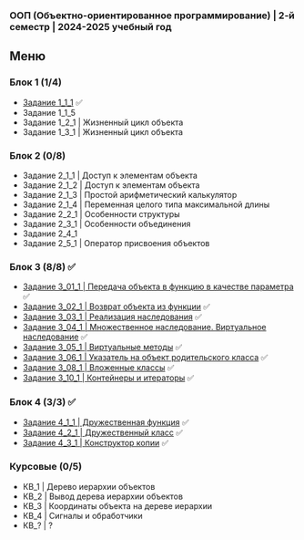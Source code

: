 ### ООП (Объектно-ориентированное программирование) | 2-й семестр | 2024-2025 учебный год

## Меню

### Блок 1 (1/4)
- [Задание 1_1_1](https://github.com/RealJungleBird/Tasks/blob/main/ООП%20(Объектно-ориентированное%20программирование)/1_1_1.md) :white_check_mark:
- Задание 1_1_5
- Задание 1_2_1 | Жизненный цикл объекта
- Задание 1_3_1 | Жизненный цикл объекта

### Блок 2 (0/8)
- Задание 2_1_1 | Доступ к элементам объекта
- Задание 2_1_2 | Доступ к элементам объекта
- Задание 2_1_3 | Простой арифметический калькулятор
- Задание 2_1_4 | Переменная целого типа максимальной длины
- Задание 2_2_1 | Особенности структуры
- Задание 2_3_1 | Особенности объединения
- Задание 2_4_1
- Задание 2_5_1 | Оператор присвоения объектов

### Блок 3 (8/8) :white_check_mark:
- [Задание 3_01_1 | Передача объекта в функцию в качестве параметра](https://github.com/RealJungleBird/Tasks/blob/main/ООП%20(Объектно-ориентированное%20программирование)/3_01_1.md) :white_check_mark:
- [Задание 3_02_1 | Возврат объекта из функции](https://github.com/RealJungleBird/Tasks/blob/main/ООП%20(Объектно-ориентированное%20программирование)/3_02_1.md) :white_check_mark:
- [Задание 3_03_1 | Реализация наследования](https://github.com/RealJungleBird/Tasks/blob/main/ООП%20(Объектно-ориентированное%20программирование)/3_03_1.md) :white_check_mark:
- [Задание 3_04_1 | Множественное наследование. Виртуальное наследование](https://github.com/RealJungleBird/Tasks/blob/main/ООП%20(Объектно-ориентированное%20программирование)/3_04_1.md) :white_check_mark:
- [Задание 3_05_1 | Виртуальные методы](https://github.com/RealJungleBird/Tasks/blob/main/ООП%20(Объектно-ориентированное%20программирование)/3_05_1.md) :white_check_mark:
- [Задание 3_06_1 | Указатель на объект родительского класса](https://github.com/RealJungleBird/Tasks/blob/main/ООП%20(Объектно-ориентированное%20программирование)/3_06_1.md) :white_check_mark:
- [Задание 3_08_1 | Вложенные классы](https://github.com/RealJungleBird/Tasks/blob/main/ООП%20(Объектно-ориентированное%20программирование)/3_08_1.md) :white_check_mark:
- [Задание 3_10_1 | Контейнеры и итераторы](https://github.com/RealJungleBird/Tasks/blob/main/ООП%20(Объектно-ориентированное%20программирование)/3_10_1.md) :white_check_mark:

### Блок 4 (3/3) :white_check_mark:
- [Задание 4_1_1 | Дружественная функция](https://github.com/RealJungleBird/Tasks/blob/main/ООП%20(Объектно-ориентированное%20программирование)/4_1_1.md) :white_check_mark:
- [Задание 4_2_1 | Дружественный класс](https://github.com/RealJungleBird/Tasks/blob/main/ООП%20(Объектно-ориентированное%20программирование)/4_2_1.md) :white_check_mark:
- [Задание 4_3_1 | Конструктор копии](https://github.com/RealJungleBird/Tasks/blob/main/ООП%20(Объектно-ориентированное%20программирование)/4_3_1.pdf) :white_check_mark:

### Курсовые (0/5)
- КВ_1 | Дерево иерархии объектов
- КВ_2 | Вывод дерева иерархии объектов
- КВ_3 | Координаты объекта на дереве иерархии
- КВ_4 | Сигналы и обработчики
- КВ_? | ?